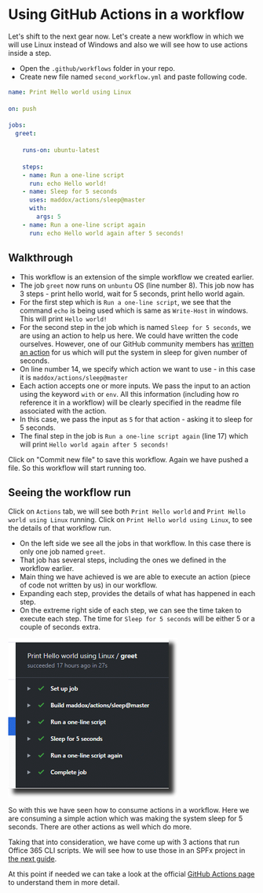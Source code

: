 # Using GitHub Actions in a workflow

Let's shift to the next gear now. Let's create a new workflow in which we will use Linux instead of Windows and also we will see how to use actions inside a step.

- Open the `.github/workflows` folder in your repo.
- Create new file named `second_workflow.yml` and paste following code.

```yaml
name: Print Hello world using Linux

on: push

jobs:
  greet:

    runs-on: ubuntu-latest

    steps:
    - name: Run a one-line script
      run: echo Hello world!
    - name: Sleep for 5 seconds
      uses: maddox/actions/sleep@master
      with:
        args: 5
    - name: Run a one-line script again
      run: echo Hello world again after 5 seconds!

```
## Walkthrough

- This workflow is an extension of the simple workflow we created earlier. 
- The job `greet` now runs on `unbuntu` OS (line number 8). This job now has 3 steps - print hello world, wait for 5 seconds, print hello world again.
- For the first step which is `Run a one-line script`, we see that the command `echo` is being used which is same as `Write-Host` in windows. This will print `Hello world!`
- For the second step in the job which is named `Sleep for 5 seconds`, we are using an action to help us here. We could have written the code ourselves. However, one of our GitHub community members has [written an action](https://github.com/maddox/actions/tree/master/sleep) for us which will put the system in sleep for given number of seconds. 
- On line number 14, we specify which action we want to use - in this case it is `maddox/actions/sleep@master` 
- Each action accepts one or more inputs. We pass the input to an action using the keyword `with` or `env`. All this information (including how ro reference it in a workflow) will be clearly specified in the readme file associated with the action.
- In this case, we pass the input as `5` for that action - asking it to sleep for 5 seconds.
- The final step in the job is `Run a one-line script again` (line 17) which will print `Hello world again after 5 seconds!`

Click on "Commit new file" to save this workflow. Again we have pushed a file. So this workflow will start running too.

## Seeing the workflow run

Click on `Actions` tab, we will see both `Print Hello world` and `Print Hello world using Linux` running. Click on `Print Hello world using Linux`, to see the details of that workflow run.
- On the left side we see all the jobs in that workflow. In this case there is only one job named `greet`.
- That job has several steps, including the ones we defined in the workflow earlier.
- Main thing we have achieved is we are able to execute an action (piece of code not written by us) in our workflow. 
- Expanding each step, provides the details of what has happened in each step. 
- On the extreme right side of each step, we can see the time taken to execute each step. The time for `Sleep for 5 seconds` will be either 5 or a couple of seconds extra.

![Workflow with action](../../images/action-cli-second-workflow-steps.png)

So with this we have seen how to consume actions in a workflow. Here we are consuming a simple action which was making the system sleep for 5 seconds. There are other actions as well which do more. 

Taking that into consideration, we have come up with 3 actions that run Office 365 CLI scripts. We will see how to use those in an SPFx project in [the next guide](./spfxworkflowwithactions.md).

At this point if needed we can take a look at the official [GitHub Actions page](https://help.github.com/en/actions/automating-your-workflow-with-github-actions) to understand them in more detail.